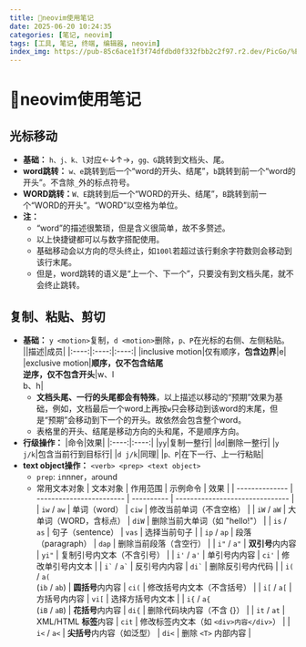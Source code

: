 ```yaml
---
title: 🐆neovim使用笔记
date: 2025-06-20 10:24:35
categories: [笔记, neovim]
tags: [工具, 笔记, 终端, 编辑器, neovim]
index_img: https://pub-85c6ace1f3f74dfdbd0f332fbb2c2f97.r2.dev/PicGo/%E5%A5%94%E8%B7%91%E7%9A%84%E7%8C%8E%E8%B1%B9.jpg
---
```


# 🐆neovim使用笔记

## 光标移动

* **基础：** ```h、j、k、l```对应←↓↑→，```gg、G```跳转到文档头、尾。
* **word跳转：** ```w、e```跳转到后一个“word的开头、结尾”，```b```跳转到前一个“word的开头”。不含除```_```外的标点符号。
* **WORD跳转：**```W、E```跳转到后一个“WORD的开头、结尾”，```B```跳转到前一个“WORD的开头”。“WORD”以空格为单位。
* **注：** 
  * “word”的描述很繁琐，但是含义很简单，故不多赘述。
  * 以上快捷键都可以与数字搭配使用。
  * 基础移动会以方向的尽头终止，如```100l```若超过该行剩余字符数则会移动到该行末尾。
  * 但是，word跳转的语义是“上一个、下一个”，只要没有到文档头尾，就不会终止跳转。

## 复制、粘贴、剪切

* **基础：** ```y <motion>```复制，```d <motion>```删除，```p、P```在光标的右侧、左侧粘贴。
  ||描述|成员|
  |:----:|:----:|:----:|
  |inclusive motion|仅有顺序，**包含边界**|e|
  |exclusive motion|**顺序，仅不包含结尾**</br>**逆序，仅不包含开头**|w、l</br>b、h|
  * **文档头尾、一行的头尾都会有特殊**，以上描述以移动的“预期”效果为基础，例如，文档最后一个word上再按```w```只会移动到该word的末尾，但是“预期”会移动到下一个的开头。故依然会包含整个word。
  * 表格里的开头、结尾是移动方向的头和尾，不是顺序方向。
* **行级操作：** 
  |命令|效果|
  |:----:|:----:|
  |```yy```|复制一整行|
  |```dd```|删除一整行|
  |```y j/k```|包含当前行到目标行|
  |```d j/k```|同理|
  |```p、P```|在下一行、上一行粘贴|
* **text object操作：** ```<verb> <prep> <text object>```
  * ```prep```: ```i```nnner，```a```round
  * 常用文本对象
    | 文本对象     | 作用范围               | 示例命令 | 效果                          |
    | -------------- | ------------------------ | ---------- | ------------------------------- |
    | `iw` / `aw`          | 单词（word）           | `ciw`         | 修改当前单词（不含空格）      |
    | `iW` / `aW`          | 大单词（WORD，含标点） | `diW`         | 删除当前大单词（如 "hello!"） |
    | `is` / `as`          | 句子（sentence）       | `vas`         | 选择当前句子                  |
    | `ip` / `ap`          | 段落（paragraph）      | `dap`         | 删除当前段落（含空行）        |
    | `i"` / `a"`          | **双引号**内内容                 | `yi"`         | 复制引号内文本（不含引号）    |
    | `i'` / `a'`          | 单引号内内容           | `ci'`         | 修改单引号内文本              |
    | `` i` `` / `` a` ``          | 反引号内内容           | `` di` ``         | 删除反引号内代码              |
    | `i(` / `a(` <br /> (`ib` / `ab`) | **圆括号**内内容                 | `ci(`         | 修改括号内文本（不含括号）    |
    | `i[` / `a[`          | 方括号内内容           | `vi[`         | 选择方括号内文本              |
    | `i{` / `a{` <br /> (`iB` / `aB`) | **花括号**内内容                 | `di{`         | 删除代码块内容（不含 {}）     |
    | `it` / `at`          | XML/HTML **标签**内容          | `cit`         | 修改标签内文本（如 `<div>内容</div>`）         |
    | `i<` / `a<`          | **尖括号**内内容（如泛型）       | `di<`         | 删除 `<T>` 内部内容                |